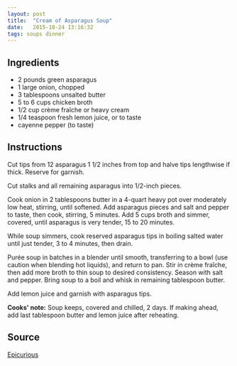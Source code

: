 ```yaml
---
layout: post
title:  "Cream of Asparagus Soup"
date:   2015-10-24 13:16:32
tags: soups dinner
---
```


Ingredients
-----------
- 2 pounds green asparagus
- 1 large onion, chopped
- 3 tablespoons unsalted butter
- 5 to 6 cups chicken broth
- 1/2 cup crème fraîche or heavy cream
- 1/4 teaspoon fresh lemon juice, or to taste
- cayenne pepper (to taste)

Instructions
------------

Cut tips from 12 asparagus 1 1/2 inches from top and halve tips lengthwise if
thick. Reserve for garnish.

Cut stalks and all remaining asparagus into 1/2-inch pieces.

Cook onion in 2 tablespoons butter in a 4-quart heavy pot over moderately low
heat, stirring, until softened. Add asparagus pieces and salt and pepper to
taste, then cook, stirring, 5 minutes. Add 5 cups broth and simmer, covered,
until asparagus is very tender, 15 to 20 minutes.

While soup simmers, cook reserved asparagus tips in boiling salted water until
just tender, 3 to 4 minutes, then drain.

Purée soup in batches in a blender until smooth, transferring to a bowl (use
caution when blending hot liquids), and return to pan. Stir in crème fraîche,
then add more broth to thin soup to desired consistency. Season with salt and
pepper. Bring soup to a boil and whisk in remaining tablespoon butter.

Add lemon juice and garnish with asparagus tips.


**Cooks' note:**
Soup keeps, covered and chilled, 2 days. If making ahead, add last tablespoon
butter and lemon juice after reheating.

Source
------
[Epicurious](http://www.epicurious.com/recipes/food/views/Cream-of-Asparagus-Soup-Creme-Dasperges-104746)

